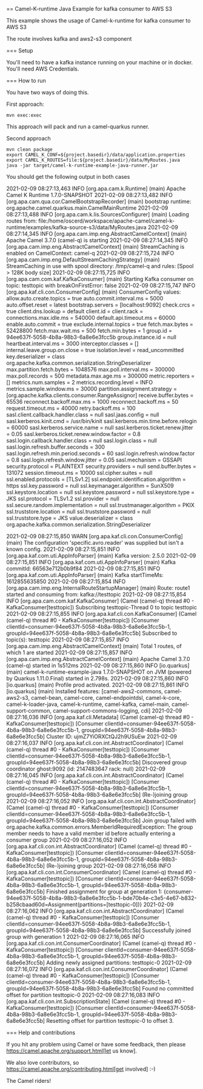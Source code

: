 == Camel-K-runtime Java Example for kafka consumer to AWS S3

This example shows the usage of Camel-k-runtime for kafka consumer to AWS S3

The route involves kafka and aws2-s3 component

=== Setup

You'll need to have a kafka instance running on your machine or in docker.
You'll need AWS Credentials.

=== How to run

You have two ways of doing this.

First approach:

    mvn exec:exec

This approach will pack and run a camel-quarkus runner.

Second approach

    mvn clean package
    export CAMEL_K_CONF=${project.basedir}/data/application.properties
    export CAMEL_K_ROUTES=file:${project.basedir}/data/MyRoutes.java
    java -jar target/camel-k-runtime-example-java-runner.jar

You should get the following output in both cases

2021-02-09 08:27:13,463 INFO  [org.apa.cam.k.Runtime] (main) Apache Camel K Runtime 1.7.0-SNAPSHOT
2021-02-09 08:27:13,482 INFO  [org.apa.cam.qua.cor.CamelBootstrapRecorder] (main) bootstrap runtime: org.apache.camel.quarkus.main.CamelMainRuntime
2021-02-09 08:27:13,488 INFO  [org.apa.cam.k.lis.SourcesConfigurer] (main) Loading routes from: file:/home/oscerd/workspace/apache-camel/camel-k-runtime/examples/kafka-source-s3/data/MyRoutes.java
2021-02-09 08:27:14,345 INFO  [org.apa.cam.imp.eng.AbstractCamelContext] (main) Apache Camel 3.7.0 (camel-q) is starting
2021-02-09 08:27:14,345 INFO  [org.apa.cam.imp.eng.AbstractCamelContext] (main) StreamCaching is enabled on CamelContext: camel-q
2021-02-09 08:27:15,724 INFO  [org.apa.cam.imp.eng.DefaultStreamCachingStrategy] (main) StreamCaching in use with spool directory: /tmp/camel-q and rules: [Spool > 128K body size]
2021-02-09 08:27:15,725 INFO  [org.apa.cam.com.kaf.KafkaConsumer] (main) Starting Kafka consumer on topic: testtopic with breakOnFirstError: false
2021-02-09 08:27:15,747 INFO  [org.apa.kaf.cli.con.ConsumerConfig] (main) ConsumerConfig values: 
	allow.auto.create.topics = true
	auto.commit.interval.ms = 5000
	auto.offset.reset = latest
	bootstrap.servers = [localhost:9092]
	check.crcs = true
	client.dns.lookup = default
	client.id = 
	client.rack = 
	connections.max.idle.ms = 540000
	default.api.timeout.ms = 60000
	enable.auto.commit = true
	exclude.internal.topics = true
	fetch.max.bytes = 52428800
	fetch.max.wait.ms = 500
	fetch.min.bytes = 1
	group.id = 94ee637f-5058-4b8a-98b3-6a8e6e3fcc5b
	group.instance.id = null
	heartbeat.interval.ms = 3000
	interceptor.classes = []
	internal.leave.group.on.close = true
	isolation.level = read_uncommitted
	key.deserializer = class org.apache.kafka.common.serialization.StringDeserializer
	max.partition.fetch.bytes = 1048576
	max.poll.interval.ms = 300000
	max.poll.records = 500
	metadata.max.age.ms = 300000
	metric.reporters = []
	metrics.num.samples = 2
	metrics.recording.level = INFO
	metrics.sample.window.ms = 30000
	partition.assignment.strategy = [org.apache.kafka.clients.consumer.RangeAssignor]
	receive.buffer.bytes = 65536
	reconnect.backoff.max.ms = 1000
	reconnect.backoff.ms = 50
	request.timeout.ms = 40000
	retry.backoff.ms = 100
	sasl.client.callback.handler.class = null
	sasl.jaas.config = null
	sasl.kerberos.kinit.cmd = /usr/bin/kinit
	sasl.kerberos.min.time.before.relogin = 60000
	sasl.kerberos.service.name = null
	sasl.kerberos.ticket.renew.jitter = 0.05
	sasl.kerberos.ticket.renew.window.factor = 0.8
	sasl.login.callback.handler.class = null
	sasl.login.class = null
	sasl.login.refresh.buffer.seconds = 300
	sasl.login.refresh.min.period.seconds = 60
	sasl.login.refresh.window.factor = 0.8
	sasl.login.refresh.window.jitter = 0.05
	sasl.mechanism = GSSAPI
	security.protocol = PLAINTEXT
	security.providers = null
	send.buffer.bytes = 131072
	session.timeout.ms = 10000
	ssl.cipher.suites = null
	ssl.enabled.protocols = [TLSv1.2]
	ssl.endpoint.identification.algorithm = https
	ssl.key.password = null
	ssl.keymanager.algorithm = SunX509
	ssl.keystore.location = null
	ssl.keystore.password = null
	ssl.keystore.type = JKS
	ssl.protocol = TLSv1.2
	ssl.provider = null
	ssl.secure.random.implementation = null
	ssl.trustmanager.algorithm = PKIX
	ssl.truststore.location = null
	ssl.truststore.password = null
	ssl.truststore.type = JKS
	value.deserializer = class org.apache.kafka.common.serialization.StringDeserializer

2021-02-09 08:27:15,850 WARN  [org.apa.kaf.cli.con.ConsumerConfig] (main) The configuration 'specific.avro.reader' was supplied but isn't a known config.
2021-02-09 08:27:15,851 INFO  [org.apa.kaf.com.uti.AppInfoParser] (main) Kafka version: 2.5.0
2021-02-09 08:27:15,851 INFO  [org.apa.kaf.com.uti.AppInfoParser] (main) Kafka commitId: 66563e712b0b9f84
2021-02-09 08:27:15,851 INFO  [org.apa.kaf.com.uti.AppInfoParser] (main) Kafka startTimeMs: 1612855635850
2021-02-09 08:27:15,854 INFO  [org.apa.cam.imp.eng.InternalRouteStartupManager] (main) Route: route1 started and consuming from: kafka://testtopic
2021-02-09 08:27:15,854 INFO  [org.apa.cam.com.kaf.KafkaConsumer] (Camel (camel-q) thread #0 - KafkaConsumer[testtopic]) Subscribing testtopic-Thread 0 to topic testtopic
2021-02-09 08:27:15,855 INFO  [org.apa.kaf.cli.con.KafkaConsumer] (Camel (camel-q) thread #0 - KafkaConsumer[testtopic]) [Consumer clientId=consumer-94ee637f-5058-4b8a-98b3-6a8e6e3fcc5b-1, groupId=94ee637f-5058-4b8a-98b3-6a8e6e3fcc5b] Subscribed to topic(s): testtopic
2021-02-09 08:27:15,857 INFO  [org.apa.cam.imp.eng.AbstractCamelContext] (main) Total 1 routes, of which 1 are started
2021-02-09 08:27:15,857 INFO  [org.apa.cam.imp.eng.AbstractCamelContext] (main) Apache Camel 3.7.0 (camel-q) started in 1s512ms
2021-02-09 08:27:15,860 INFO  [io.quarkus] (main) camel-k-runtime-example-java 1.7.0-SNAPSHOT on JVM (powered by Quarkus 1.11.0.Final) started in 2.798s. 
2021-02-09 08:27:15,860 INFO  [io.quarkus] (main) Profile prod activated. 
2021-02-09 08:27:15,861 INFO  [io.quarkus] (main) Installed features: [camel-aws2-commons, camel-aws2-s3, camel-bean, camel-core, camel-endpointdsl, camel-k-core, camel-k-loader-java, camel-k-runtime, camel-kafka, camel-main, camel-support-common, camel-support-commons-logging, cdi]
2021-02-09 08:27:16,036 INFO  [org.apa.kaf.cli.Metadata] (Camel (camel-q) thread #0 - KafkaConsumer[testtopic]) [Consumer clientId=consumer-94ee637f-5058-4b8a-98b3-6a8e6e3fcc5b-1, groupId=94ee637f-5058-4b8a-98b3-6a8e6e3fcc5b] Cluster ID: ujmZ7YiORXCtQJ2h9USuEw
2021-02-09 08:27:16,037 INFO  [org.apa.kaf.cli.con.int.AbstractCoordinator] (Camel (camel-q) thread #0 - KafkaConsumer[testtopic]) [Consumer clientId=consumer-94ee637f-5058-4b8a-98b3-6a8e6e3fcc5b-1, groupId=94ee637f-5058-4b8a-98b3-6a8e6e3fcc5b] Discovered group coordinator ghost:9092 (id: 2147483647 rack: null)
2021-02-09 08:27:16,045 INFO  [org.apa.kaf.cli.con.int.AbstractCoordinator] (Camel (camel-q) thread #0 - KafkaConsumer[testtopic]) [Consumer clientId=consumer-94ee637f-5058-4b8a-98b3-6a8e6e3fcc5b-1, groupId=94ee637f-5058-4b8a-98b3-6a8e6e3fcc5b] (Re-)joining group
2021-02-09 08:27:16,052 INFO  [org.apa.kaf.cli.con.int.AbstractCoordinator] (Camel (camel-q) thread #0 - KafkaConsumer[testtopic]) [Consumer clientId=consumer-94ee637f-5058-4b8a-98b3-6a8e6e3fcc5b-1, groupId=94ee637f-5058-4b8a-98b3-6a8e6e3fcc5b] Join group failed with org.apache.kafka.common.errors.MemberIdRequiredException: The group member needs to have a valid member id before actually entering a consumer group
2021-02-09 08:27:16,052 INFO  [org.apa.kaf.cli.con.int.AbstractCoordinator] (Camel (camel-q) thread #0 - KafkaConsumer[testtopic]) [Consumer clientId=consumer-94ee637f-5058-4b8a-98b3-6a8e6e3fcc5b-1, groupId=94ee637f-5058-4b8a-98b3-6a8e6e3fcc5b] (Re-)joining group
2021-02-09 08:27:16,056 INFO  [org.apa.kaf.cli.con.int.ConsumerCoordinator] (Camel (camel-q) thread #0 - KafkaConsumer[testtopic]) [Consumer clientId=consumer-94ee637f-5058-4b8a-98b3-6a8e6e3fcc5b-1, groupId=94ee637f-5058-4b8a-98b3-6a8e6e3fcc5b] Finished assignment for group at generation 1: {consumer-94ee637f-5058-4b8a-98b3-6a8e6e3fcc5b-1-bde70b4e-c3e5-4e67-b832-b258cbaad60d=Assignment(partitions=[testtopic-0])}
2021-02-09 08:27:16,062 INFO  [org.apa.kaf.cli.con.int.AbstractCoordinator] (Camel (camel-q) thread #0 - KafkaConsumer[testtopic]) [Consumer clientId=consumer-94ee637f-5058-4b8a-98b3-6a8e6e3fcc5b-1, groupId=94ee637f-5058-4b8a-98b3-6a8e6e3fcc5b] Successfully joined group with generation 1
2021-02-09 08:27:16,065 INFO  [org.apa.kaf.cli.con.int.ConsumerCoordinator] (Camel (camel-q) thread #0 - KafkaConsumer[testtopic]) [Consumer clientId=consumer-94ee637f-5058-4b8a-98b3-6a8e6e3fcc5b-1, groupId=94ee637f-5058-4b8a-98b3-6a8e6e3fcc5b] Adding newly assigned partitions: testtopic-0
2021-02-09 08:27:16,072 INFO  [org.apa.kaf.cli.con.int.ConsumerCoordinator] (Camel (camel-q) thread #0 - KafkaConsumer[testtopic]) [Consumer clientId=consumer-94ee637f-5058-4b8a-98b3-6a8e6e3fcc5b-1, groupId=94ee637f-5058-4b8a-98b3-6a8e6e3fcc5b] Found no committed offset for partition testtopic-0
2021-02-09 08:27:16,083 INFO  [org.apa.kaf.cli.con.int.SubscriptionState] (Camel (camel-q) thread #0 - KafkaConsumer[testtopic]) [Consumer clientId=consumer-94ee637f-5058-4b8a-98b3-6a8e6e3fcc5b-1, groupId=94ee637f-5058-4b8a-98b3-6a8e6e3fcc5b] Resetting offset for partition testtopic-0 to offset 3.

=== Help and contributions

If you hit any problem using Camel or have some feedback, then please
https://camel.apache.org/support.html[let us know].

We also love contributors, so
https://camel.apache.org/contributing.html[get involved] :-)

The Camel riders!
